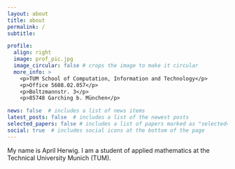 ```yaml
---
layout: about
title: about
permalink: /
subtitle: 

profile:
  align: right
  image: prof_pic.jpg
  image_circular: false # crops the image to make it circular
  more_info: >
    <p>TUM School of Computation, Information and Technology</p>
    <p>Office 5608.02.057</p>
    <p>Boltzmannstr. 3</p>
    <p>85748 Garching b. München</p>

news: false  # includes a list of news items
latest_posts: false  # includes a list of the newest posts
selected_papers: false # includes a list of papers marked as "selected={true}"
social: true  # includes social icons at the bottom of the page
---
```


My name is April Herwig. I am a student of applied mathematics at the Technical University Munich (TUM). 
